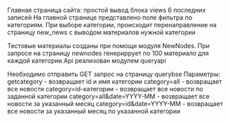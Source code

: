 

Главная страница сайта: 
простой вывод блока views 6 последних записей
На главной странице представлено поле фильтра по категориям. При выборе категории, происходит перенаправление на страницу new_news с выводом материалов нужной категории

Тестовые материалы созданы при помощи модуля NewNodes. При запросе на страницу newnodes генериррует по 100 материало для каждой категории.Api реализован модулем queryapi

Необходимо отправить GET запрос на страницу querybse
Параметры:
getcategory - возвращает id и имя категории
category=all - возвращает все новости
category=id-категории - возвращает все новости по заданной категории
category=all&date=YYYY-MM - возвращает все новости за указанный месяц
category=id&date=YYYY-MM - возвращает все новости за указанный месяц по указанной категории
